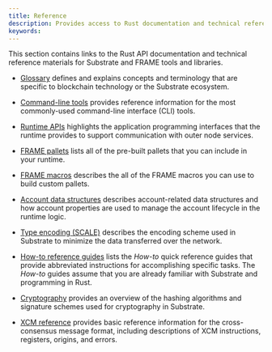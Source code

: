 ```yaml
---
title: Reference
description: Provides access to Rust documentation and technical reference materials for Substrate and FRAME.
keywords:
---
```


This section contains links to the Rust API documentation and technical reference materials for Substrate and FRAME tools and libraries.

- [Glossary](/reference/glossary) defines and explains concepts and terminology that are specific to blockchain technology or the Substrate ecosystem.

- [Command-line tools](/reference/command-line-tools) provides reference information for the most commonly-used command-line interface (CLI) tools.

- [Runtime APIs](/reference/runtime-apis/) highlights the application programming interfaces that the runtime provides to support communication with outer node services.

- [FRAME pallets](/reference/frame-pallets) lists all of the pre-built pallets that you can include in your runtime.

- [FRAME macros](/reference/frame-macros) describes the all of the FRAME macros you can use to build custom pallets.

- [Account data structures](/reference/account-data-structures/) describes account-related data structures and how account properties are used to manage the account lifecycle in the runtime logic.

- [Type encoding (SCALE)](/reference/scale-codec) describes the encoding scheme used in Substrate to minimize the data transferred over the network.

- [How-to reference guides](/reference/how-to-guides) lists the _How-to_ quick reference guides that provide abbreviated instructions for accomplishing specific tasks.
  The _How-to_ guides assume that you are already familiar with Substrate and programming in Rust.

- [Cryptography](/reference/cryptography) provides an overview of the hashing algorithms and signature schemes used for cryptography in Substrate.

- [XCM reference](/reference/xcm-reference) provides basic reference information for the cross-consensus message format, including descriptions of XCM instructions, registers, origins, and errors.